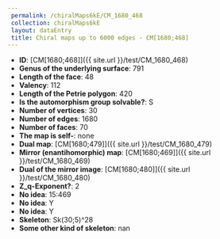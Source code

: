 ```yaml
--- 
 permalink: /chiralMaps6kE/CM_1680_468 
 collection: chiralMaps6kE
 layout: dataEntry
 title: Chiral maps up to 6000 edges - CM[1680;468]
---
```


- **ID**: [CM[1680;468]]({{ site.url }}/test/CM_1680_468)
- **Genus of the underlying surface**: 791
- **Length of the face**: 48
- **Valency**: 112
- **Length of the Petrie polygon**: 420
- **Is the automorphism group solvable?**: S
- **Number of vertices**: 30
- **Number of edges**: 1680
- **Number of faces**: 70
- **The map is self-**: none
- **Dual map**: [CM[1680;479]]({{ site.url }}/test/CM_1680_479)
- **Mirror (enantihomorphic) map**: [CM[1680;469]]({{ site.url }}/test/CM_1680_469)
- **Dual of the mirror image**: [CM[1680;480]]({{ site.url }}/test/CM_1680_480)
- **Z_q-Exponent?**: 2
- **No idea**:  15:469
- **No idea**: Y
- **No idea**: Y
- **Skeleton**: Sk(30;5)^28
- **Some other kind of skeleton**: nan
